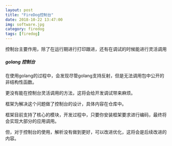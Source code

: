 ```yaml
---
layout: post
title: "FireDog控制台"
date: 2018-10-22 13:47:00
img: software.jpg
category: firedog
tags: [firedog]
---
```


控制台主要作用，除了在运行期进行打印跟进，还有在调试的时候能进行灵活调用

<div class="divider"></div>

##### golang 控制台

在使用golang的过程中，会发现尽管golang支持反射，但是无法调用包中公开的非结构性函数。

更没有能在控制台灵活调用的方法，这将会给开发调试带来麻烦。

框架为解决这个问题做了控制台的设计，具体内容在仓库中。

框架目前支持了核心的模块，开发过程中，只要你安装框架要求进行编码，最终将会实现大部分的应用调用。

但，对于控制台的使用，解析没有做到更好，可以改进优化，这将会是后续改进的内容。